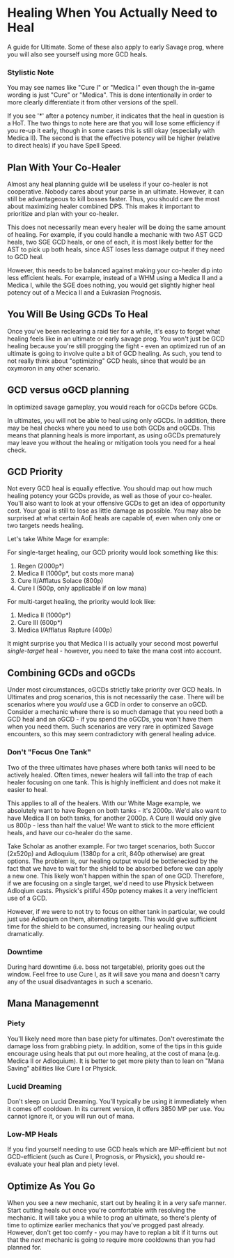 # Healing When You Actually Need to Heal

[//]: # (TODO: make this intro better)
A guide for Ultimate. Some of these also apply to early Savage prog, where you will also see yourself using more GCD
heals.

### Stylistic Note

You may see names like "Cure I" or "Medica I" even though the in-game wording is just "Cure" or "Medica". This is done
intentionally in order to more clearly differentiate it from other versions of the spell.

If you see '*' after a potency number, it indicates that the heal in question is a HoT. The two things to note here are
that you will lose some efficiency if you re-up it early, though in some cases this is still okay (especially with
Medica II). The second is that the effective potency will be higher (relative to direct heals) if you have Spell Speed.

## Plan With Your Co-Healer

Almost any heal planning guide will be useless if your co-healer is not cooperative. Nobody cares about your parse in an
ultimate. However, it can still be advantageous to kill bosses faster. Thus, you should care the most about maximizing
healer combined DPS. This makes it important to prioritize and plan with your co-healer.

This does not necessarily mean every healer will be doing the same amount of healing. For example, if you could handle a
mechanic with two AST GCD heals, two SGE GCD heals, or one of each, it is most likely better for the AST to pick up both
heals, since AST loses less damage output if they need to GCD heal. 

However, this needs to be balanced against making your co-healer dip into less efficient heals. For example, instead 
of a WHM using a Medica II and a Medica I, while the SGE does nothing, you would get slightly higher heal potency 
out of a Mecica II and a Eukrasian Prognosis.

## You Will Be Using GCDs To Heal

Once you've been reclearing a raid tier for a while, it's easy to forget what healing feels like in an ultimate or early
savage prog. You won't just be GCD healing because you're still progging the fight - even an optimized run of an
ultimate is going to involve quite a bit of GCD healing. As such, you tend to not really think about "optimizing"
GCD heals, since that would be an oxymoron in any other scenario.

## GCD versus oGCD planning

In optimized savage gameplay, you would reach for oGCDs before GCDs.

In ultimates, you will not be able to heal using only oGCDs. In addition, there may be heal checks where you need to use
both GCDs and oGCDs. This means that planning heals is more important, as using oGCDs prematurely may leave you without
the healing or mitigation tools you need for a heal check.

## GCD Priority

Not every GCD heal is equally effective. You should map out how much healing potency your GCDs provide, as well as those
of your co-healer. You'll also want to look at your offensive GCDs to get an idea of opportunity cost. Your goal is
still to lose as little damage as possible. You may also be surprised at what certain AoE heals are capable of, even
when only one or two targets needs healing.

Let's take White Mage for example:

For single-target healing, our GCD priority would look something like this:

1. Regen (2000p*)
2. Medica II (1000p*, but costs more mana)
3. Cure II/Afflatus Solace (800p)
4. Cure I (500p, only applicable if on low mana)

For multi-target healing, the priority would look like:

1. Medica II (1000p*)
2. Cure III (600p*)
3. Medica I/Afflatus Rapture (400p)

It might surprise you that Medica II is actually your second most powerful *single-target* heal - however, you need to
take the mana cost into account.

## Combining GCDs and oGCDs

Under most circumstances, oGCDs strictly take priority over GCD heals. In Ultimates and prog scenarios, this is not 
necessarily the case. There will be scenarios where you *would* use a GCD in order to conserve an oGCD. Consider a 
mechanic where there is so much damage that you need both a GCD heal and an oGCD - if you spend the oGCDs, you won't 
have them when you need them. Such scenarios are very rare in optimized Savage encounters, so this may seem 
contradictory with general healing advice.

### Don't "Focus One Tank"

Two of the three ultimates have phases where both tanks will need to be actively healed. Often times, newer healers will
fall into the trap of each healer focusing on one tank. This is highly inefficient and does not make it easier to heal.

This applies to all of the healers. With our White Mage example, we absolutely want to have Regen on both tanks - it's
2000p. We'd also want to have Medica II on both tanks, for another 2000p. A Cure II would only give us 800p - less than
half the value! We want to stick to the more efficient heals, and have our co-healer do the same.

Take Scholar as another example. For two target scenarios, both Succor (2x520p) and Adloquium (1380p for a crit, 840p
otherwise) are great options. The problem is, our healing output would be bottlenecked by the fact that we have to wait
for the shield to be absorbed before we can apply a new one. This likely won't happen within the span of one GCD.
Therefore, if we are focusing on a single target, we'd need to use Physick between Adloqium casts. Physick's pitiful
450p potency makes it a very inefficient use of a GCD.

However, if we were to not try to focus on either tank in particular, we could just use Adloqium on them, alternating
targets. This would give sufficient time for the shield to be consumed, increasing our healing output dramatically.

### Downtime

During hard downtime (i.e. boss not targetable), priority goes out the window. Feel free to use Cure I, as it will save
you mana and doesn't carry any of the usual disadvantages in such a scenario.

## Mana Managemennt

### Piety

You'll likely need more than base piety for ultimates. Don't overestimate the damage loss from grabbing piety. In
addition, some of the tips in this guide encourage using heals that put out more healing, at the cost of mana (e.g.
Medica II or Adloquium). It is better to get more piety than to lean on "Mana Saving" abilities like Cure I or Physick.

### Lucid Dreaming

Don't sleep on Lucid Dreaming. You'll typically be using it immediately when it comes off cooldown. In its current
version, it offers 3850 MP per use. You cannot ignore it, or you will run out of mana.

### Low-MP Heals

If you find yourself needing to use GCD heals which are MP-efficient but not GCD-efficient (such as Cure I, Prognosis,
or Physick), you should re-evaluate your heal plan and piety level.

## Optimize As You Go

When you see a new mechanic, start out by healing it in a very safe manner. Start cutting heals out once you're
comfortable with resolving the mechanic. It will take you a while to prog an ultimate, so there's plenty of time to
optimize earlier mechanics that you've progged past already. However, don't get too comfy - you may have to replan a bit
if it turns out that the *next* mechanic is going to require more cooldowns than you had planned for.
